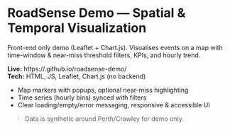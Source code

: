 # RoadSense Demo — Spatial & Temporal Visualization

Front-end only demo (Leaflet + Chart.js). Visualises events on a map with time-window & near-miss threshold filters, KPIs, and hourly trend.

**Live:** https://<username>.github.io/roadsense-demo/  
**Tech:** HTML, JS, Leaflet, Chart.js (no backend)

- Map markers with popups, optional near-miss highlighting
- Time series (hourly bins) synced with filters
- Clear loading/empty/error messaging, responsive & accessible UI

> Data is synthetic around Perth/Crawley for demo only.
